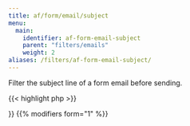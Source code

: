 ```yaml
---
title: af/form/email/subject
menu:
  main:
    identifier: af-form-email-subject
    parent: "filters/emails"
    weight: 2
aliases: /filters/af-form-email-subject/
---
```


Filter the subject line of a form email before sending.

{{< highlight php >}}
<?php

function filter_email_subject( $subject, $email, $form, $fields ) {
  // Alter the subject line
  $subject = 'New subject';
    
  return $subject;
}
add_filter( 'af/form/email/subject/key=FORM_KEY', 'filter_email_subject', 10, 4 );

{{< / highlight >}}

{{% modifiers form="1" %}}